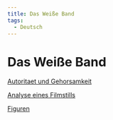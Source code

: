 ```yaml
---
title: Das Weiße Band
tags:
  - Deutsch
---
```


# Das Weiße Band

[Autoritaet und Gehorsamkeit](Autoritaet%20und%20Gehorsamkeit.md)

[Analyse eines Filmstills](https://www.notion.so/Analyse-eines-Filmstills-8f5cc5023ae643578e4eadf0b87ebb43)

[Figuren](Das%20Wei%C3%9Fe%20Band/Figuren.md)
